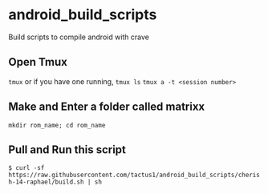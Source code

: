# android_build_scripts
Build scripts to compile android with crave

## Open Tmux

```tmux```
or if you have one running,
```tmux ls```
```tmux a -t <session number>```

## Make and Enter a folder called matrixx
```mkdir rom_name; cd rom_name```

## Pull and Run this script
```$ curl -sf https://raw.githubusercontent.com/tactus1/android_build_scripts/cherish-14-raphael/build.sh | sh```

